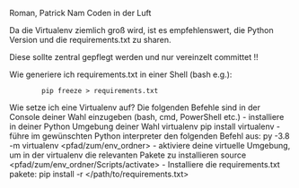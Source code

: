 Roman, Patrick Nam Coden in der Luft


Da die Virtualenv ziemlich groß wird, ist es empfehlenswert, die Python Version und die
requirements.txt zu sharen.

Diese sollte zentral gepflegt werden und nur vereinzelt committet !!

Wie generiere ich requirements.txt in einer Shell (bash e.g.):

            pip freeze > requirements.txt


Wie setze ich eine Virtualenv auf?
Die folgenden Befehle sind in der Console deiner Wahl einzugeben (bash, cmd, PowerShell etc.)
    - installiere in deiner Python Umgebung deiner Wahl virtualenv
            pip install virtualenv
    - führe im gewünschten Python interpreter den folgenden Befehl aus:
            py -3.8 -m virtualenv <pfad/zum/env_ordner>
    - aktiviere deine virtuelle Umgebung, um in der virtualenv die relevanten Pakete zu installieren
            source <pfad/zum/env_ordner/Scripts/activate>
    - Installiere die requirements.txt pakete:
            pip install -r </path/to/requirements.txt>




